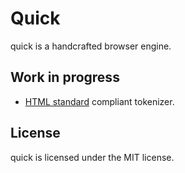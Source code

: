 # Quick

quick is a handcrafted browser engine.

## Work in progress
 - [HTML standard](https://html.spec.whatwg.org/multipage/parsing.html#tokenization) compliant tokenizer.

## License
quick is licensed under the MIT license.



